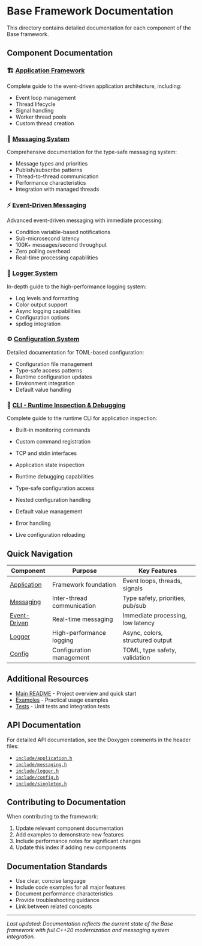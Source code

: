 # Base Framework Documentation

This directory contains detailed documentation for each component of the Base framework.

## Component Documentation

### 🏗️ [Application Framework](APPLICATION_README.md)

Complete guide to the event-driven application architecture, including:

- Event loop management
- Thread lifecycle
- Signal handling
- Worker thread pools
- Custom thread creation

### 📡 [Messaging System](MESSAGING_README.md)

Comprehensive documentation for the type-safe messaging system:

- Message types and priorities
- Publish/subscribe patterns
- Thread-to-thread communication
- Performance characteristics
- Integration with managed threads

### ⚡ [Event-Driven Messaging](EVENT_DRIVEN_README.md)

Advanced event-driven messaging with immediate processing:

- Condition variable-based notifications
- Sub-microsecond latency
- 100K+ messages/second throughput
- Zero polling overhead
- Real-time processing capabilities

### 📝 [Logger System](LOGGER_README.md)

In-depth guide to the high-performance logging system:

- Log levels and formatting
- Color output support
- Async logging capabilities
- Configuration options
- spdlog integration

### ⚙️ [Configuration System](CONFIG_README.md)

Detailed documentation for TOML-based configuration:

- Configuration file management
- Type-safe access patterns
- Runtime configuration updates
- Environment integration
- Default value handling

### 🔧 [CLI - Runtime Inspection & Debugging](CLI_README.md)

Complete guide to the runtime CLI for application inspection:

- Built-in monitoring commands
- Custom command registration
- TCP and stdin interfaces
- Application state inspection
- Runtime debugging capabilities

- Type-safe configuration access
- Nested configuration handling
- Default value management
- Error handling
- Live configuration reloading

## Quick Navigation

| Component                              | Purpose                    | Key Features                      |
| -------------------------------------- | -------------------------- | --------------------------------- |
| [Application](APPLICATION_README.md)   | Framework foundation       | Event loops, threads, signals     |
| [Messaging](MESSAGING_README.md)       | Inter-thread communication | Type safety, priorities, pub/sub  |
| [Event-Driven](EVENT_DRIVEN_README.md) | Real-time messaging        | Immediate processing, low latency |
| [Logger](LOGGER_README.md)             | High-performance logging   | Async, colors, structured output  |
| [Config](CONFIG_README.md)             | Configuration management   | TOML, type safety, validation     |

## Additional Resources

- [Main README](../README.md) - Project overview and quick start
- [Examples](../examples/README.md) - Practical usage examples
- [Tests](../tests/) - Unit tests and integration tests

## API Documentation

For detailed API documentation, see the Doxygen comments in the header files:

- [`include/application.h`](../include/application.h)
- [`include/messaging.h`](../include/messaging.h)
- [`include/logger.h`](../include/logger.h)
- [`include/config.h`](../include/config.h)
- [`include/singleton.h`](../include/singleton.h)

## Contributing to Documentation

When contributing to the framework:

1. Update relevant component documentation
2. Add examples to demonstrate new features
3. Include performance notes for significant changes
4. Update this index if adding new components

## Documentation Standards

- Use clear, concise language
- Include code examples for all major features
- Document performance characteristics
- Provide troubleshooting guidance
- Link between related concepts

---

_Last updated: Documentation reflects the current state of the Base framework with full C++20 modernization and messaging system integration._

